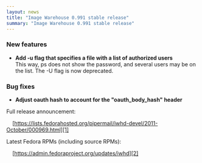 ```yaml
---
layout: news
title: "Image Warehouse 0.991 stable release"
summary: "Image Warehouse 0.991 stable release"
---
```

### New features

* __Add -u flag that specifies a file with a list of authorized users__  
  This way, ps does not show the password, and several users may be on the
  list. The -U flag is now deprecated.

### Bug fixes

* __Adjust oauth hash to account for the "oauth_body_hash" header__

Full release announcement:

&nbsp;&nbsp;&nbsp;&nbsp;[https://lists.fedorahosted.org/pipermail/iwhd-devel/2011-October/000969.html][1]

Latest Fedora RPMs (including source RPMs):

&nbsp;&nbsp;&nbsp;&nbsp;[https://admin.fedoraproject.org/updates/iwhd][2]

 [1]: https://lists.fedorahosted.org/pipermail/iwhd-devel/2011-October/000969.html "Image Warehouse 0.991 release announcement"
 [2]: https://admin.fedoraproject.org/updates/iwhd "Fedora RPMs for Image Warehouse"
